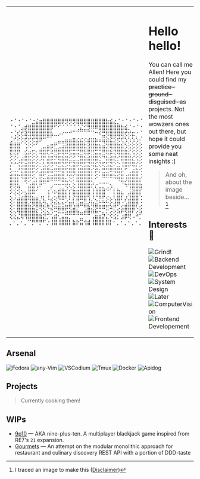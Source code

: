  <table>
  <tr>
   <td>
    
```
⠐⠈⠐⠈⠐⠈⣐⣬⣶⣿⣿⣿⣿⣿⡿⡻⡻⡻⣿⣿⣿⣿⣿⣿⣿⣿⣷⣮⣔⡈⠐⠈⠐⠈⠐⠈
⠈⠐⠈⣠⡾⣿⣿⣿⣿⣿⣿⡿⠋⠊⠈⠈⠈⠈⢈⣌⣊⡻⠿⠿⣿⣿⣿⣿⣿⣿⣷⣮⡈⠐⠈⠐
⠐⢈⢎⢞⣽⣻⣿⣿⣿⣿⣿⣧⣀⡠⠔⠒⠚⠉⠉⠉⠉⠉⠉⠒⠮⣛⢿⣿⣿⣿⣿⢞⢞⣖⠐⠈
⢈⠞⠕⢕⢞⢞⢞⣻⡿⠛⠉⠁⠀⣀⣀⣤⣤⣶⣔⣔⢔⣴⣶⣦⣤⣭⣵⣝⡫⢞⢞⢣⢣⢣⢣⠌
⣿⣿⣿⠁⢑⢕⠕⠋⠀⣀⣤⣶⠟⢉⣩⣽⣿⣿⣿⣿⣗⢽⣿⣷⣦⣬⡻⣿⣿⣷⣮⢣⢕⢕⢕⢕
⡿⡿⡿⠀⢜⣤⢖⠄⣾⣿⡟⣵⠿⣿⣿⣿⢟⣛⣛⠿⣯⣿⠿⣛⣛⠿⣿⣮⡻⣿⣿⣷⡝⢕⢕⢕
⢝⢝⠅⣠⣿⣗⢕⢕⢸⡿⣸⣶⡻⣷⣮⣶⠝⠝⠙⣿⣮⣵⣿⣿⠫⠻⣮⣵⡾⠜⣿⣿⣿⡜⢕⢕
⡱⠵⢜⢟⣭⣿⣗⢕⠅⢇⢿⢷⢶⠾⡻⢟⡟⣻⣿⡿⢟⡻⣿⡝⡻⡖⢟⡻⡫⠣⢹⣿⣿⣿⡜⢕
⢇⣀⡸⡻⣿⣿⣟⢕⢡⣿⣷⣥⣶⣿⣿⢗⣾⣿⢱⣾⣿⣿⡜⣽⡌⠾⠿⣿⣶⣿⣎⠟⠁⣨⣧⢕
⣵⣶⡦⣿⣿⣿⢕⠁⣿⠟⣩⣭⣶⣶⣿⠸⡽⡝⣾⣿⣿⣿⡇⢕⠅⣿⣿⣶⣮⣝⣷⢠⣾⣿⣿⢐
⣿⣿⡇⠈⢟⠕⣡⡇⣷⣿⠿⠛⠛⠛⠿⢧⠪⡂⢿⣿⣿⣿⢇⠁⣀⣀⣀⠀⠈⠙⢿⡜⣿⣿⣿⡇
⢟⢟⢷⠀⠀⣾⣿⢱⠋⠀⠀⡔⠉⢉⣉⢫⢣⡪⠸⣿⣿⣿⢏⢎⣤⣄⣠⡱⡀⡀⠀⠙⢹⣿⣿⣿
⠕⢕⢕⠕⣢⣿⠿⠁⠀⠀⢸⠐⠗⣿⣿⡇⡇⣿⣿⣿⣿⣿⢸⢸⣿⣿⠈⠀⡇⣿⣦⠀⣴⣾⣿⡇
⢕⠔⣴⣾⣿⢿⣷⣶⡘⣇⠸⣔⢕⠻⠿⢃⠇⡎⣿⠿⣿⢱⡘⢌⡛⡋⡪⡢⢣⣿⠇⡜⣼⣿⣿⠨
⢕⠅⣿⣿⣿⣮⡻⣿⣷⣝⣦⢪⣓⣓⣓⣥⣿⢣⣶⠿⣶⣎⢿⣶⣭⣭⣭⢎⣾⠟⡨⣴⣿⣿⡟⡨
⢕⢅⢿⣿⣿⣿⣿⣖⢑⢕⢌⢓⠭⣛⣛⣫⣵⣿⣦⣀⣴⣿⣷⣮⠭⡉⡒⡩⡢⣪⡾⢟⣿⡟⡨⣪
⢕⣕⣌⢿⢻⣿⣿⣿⣷⣝⡉⢡⣾⢂⣤⣭⡉⠉⠉⣉⠉⠉⢠⣶⣶⡝⣌⠪⣪⡂⣰⡿⢟⠠⠚⡁
⡀⠂⡀⠂⡀⠉⡛⠛⡛⠋⡐⢸⣿⢸⣿⣿⡇⣷⡗⣭⢺⣾⢸⣿⣿⡇⣿⡇⠂⡀⠂⡀⠂⡀⠂⡀
```    
   </td>

   <td>

# Hello hello!

You can call me Allen! Here you could find my <strike> practice-ground-disguised-as</strike> projects. Not the most wowzers ones out there, but hope it could provide you some neat insights :]

> And oh, about the image beside... [^Disclaimer]

## Interests 🌱
![Grind!](https://img.shields.io/badge/-Grind!-363a4f?style=for-the-badge) 
![Backend Development](https://img.shields.io/badge/-Backend%20Dev-24273a.svg?style=for-the-badge)
![DevOps](https://img.shields.io/badge/-DevOps-24273a.svg?style=for-the-badge)
![System Design](https://img.shields.io/badge/-System%20Design-24273a.svg?style=for-the-badge)
<br/>
![Later](https://img.shields.io/badge/-4Later-363a4f?style=for-the-badge) 
![ComputerVision](https://img.shields.io/badge/-Computer%20Vision-24273a.svg?style=for-the-badge)
![Frontend Developement](https://img.shields.io/badge/-Frontend%20Web%20Dev-24273a.svg?style=for-the-badge)

[^Disclaimer]: I traced an image to make this ([Disclaimer](https://github.com/solsteace/dotrc/tree/main/_assets#disclaimer))
    
   </td>
  </tr>
 </table>
 
## Arsenal

![Fedora](https://img.shields.io/badge/Fedora-24273a?style=for-the-badge&logo=fedora&logoColor=ffe787)
![any-Vim](https://img.shields.io/badge/%2AVIM-24273a.svg?style=for-the-badge&logo=vim&logoColor=ffe787)
![VSCodium](https://img.shields.io/badge/VSCodium-24273a.svg?style=for-the-badge&logo=visual-studio-code&logoColor=ffe787)
![Tmux](https://img.shields.io/badge/Tmux-24273a.svg?style=for-the-badge&logo=visual-studio-code&logoColor=ffe787)
![Docker](https://img.shields.io/badge/docker-24273a.svg?style=for-the-badge&logo=docker&logoColor=ffe787)
![Apidog](https://img.shields.io/badge/apidog-24273a.svg?style=for-the-badge&logoColor=ffe787)

## Projects

> Currently cooking them!

## WIPs

- [9p10](https://github.com/nineplus10) — AKA nine-plus-ten. A multiplayer blackjack game inspired from RE7's `21` expansion.
- [Gourmets](https://github.com/solsteace/gourmets) — An attempt on the modular monolithic approach for restaurant and culinary discovery REST API with a portion of DDD-taste

